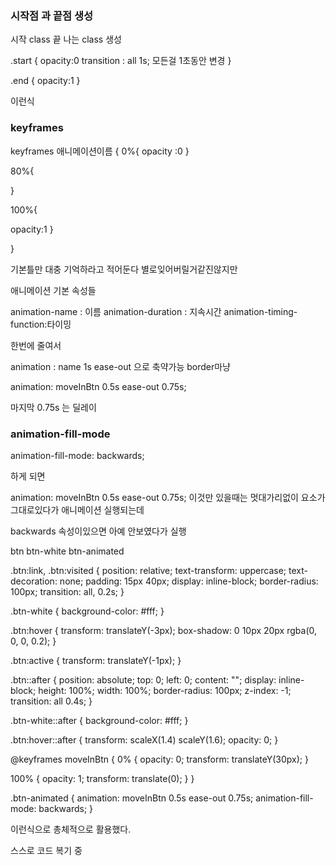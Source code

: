 ### 시작점 과 끝점 생성

시작 class 끝 나는 class 생성

.start {
opacity:0
transition : all 1s;
모든걸 1초동안 변경
}

.end {
opacity:1
}

<div class="start end"></div>

이런식

### keyframes

keyframes 애니메이션이름 {
0%{
opacity :0
}

80%{

}

100%{

opacity:1
}

}

기본틀만 대충 기억하라고 적어둔다 별로잊어버릴거같진않지만

애니메이션 기본 속성들

animation-name : 이름
animation-duration : 지속시간
animation-timing-function:타이밍

한번에 줄여서

animation : name 1s ease-out 으로 축약가능 border마냥

animation: moveInBtn 0.5s ease-out 0.75s;

마지막 0.75s 는 딜레이

### animation-fill-mode

animation-fill-mode: backwards;

하게 되면

animation: moveInBtn 0.5s ease-out 0.75s;
이것만 있을때는 멋대가리없이 요소가 그대로있다가 애니메이션 실행되는데

backwards 속성이있으면 아예 안보였다가 실행

btn btn-white btn-animated

.btn:link,
.btn:visited {
position: relative;
text-transform: uppercase;
text-decoration: none;
padding: 15px 40px;
display: inline-block;
border-radius: 100px;
transition: all, 0.2s;
}

.btn-white {
background-color: #fff;
}

.btn:hover {
transform: translateY(-3px);
box-shadow: 0 10px 20px rgba(0, 0, 0, 0.2);
}

.btn:active {
transform: translateY(-1px);
}

.btn::after {
position: absolute;
top: 0;
left: 0;
content: "";
display: inline-block;
height: 100%;
width: 100%;
border-radius: 100px;
z-index: -1;
transition: all 0.4s;
}

.btn-white::after {
background-color: #fff;
}

.btn:hover::after {
transform: scaleX(1.4) scaleY(1.6);
opacity: 0;
}

@keyframes moveInBtn {
0% {
opacity: 0;
transform: translateY(30px);
}

100% {
opacity: 1;
transform: translate(0);
}
}

.btn-animated {
animation: moveInBtn 0.5s ease-out 0.75s;
animation-fill-mode: backwards;
}

이런식으로 총체적으로 활용했다.

스스로 코드 복기 중
